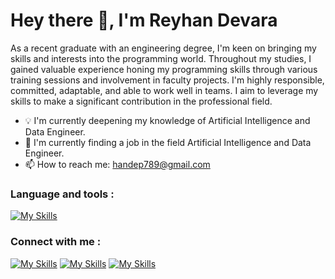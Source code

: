 # Hey there 👋, I'm Reyhan Devara
As a recent graduate with an engineering degree, I'm keen on bringing my skills and interests into the programming world. Throughout my studies, I gained valuable experience honing my programming skills through various training sessions and involvement in faculty projects. I'm highly responsible, committed, adaptable, and able to work well in teams. I aim to leverage my skills to make a significant contribution in the professional field.

- 💡 I'm currently deepening my knowledge of Artificial Intelligence and Data Engineer.
- 💼 I'm currently finding a job in the field Artificial Intelligence and Data Engineer.
- 📫 How to reach me: handep789@gmail.com 

### Language and tools :
[![My Skills](https://skillicons.dev/icons?i=py,sql,c,qt,html,css,arduino&theme=light)](https://skillicons.dev)


### Connect with me :
[![My Skills](https://skillicons.dev/icons?i=linkedin&theme=light)](https://www.linkedin.com/in/reyhandevara/) [![My Skills](https://skillicons.dev/icons?i=instagram&theme=light)](https://www.instagram.com/reyhand9/) [![My Skills](https://skillicons.dev/icons?i=twitter&theme=light)](https://twitter.com/@handep__)  


